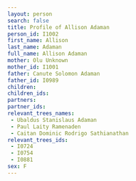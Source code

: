 ```yaml
---
layout: person
search: false
title: Profile of Allison Adaman
person_id: I1002
first_name: Allison
last_name: Adaman
full_name: Allison Adaman
mother: Olu Unknown
mother_id: I1001
father: Canute Solomon Adaman
father_id: I0989
children:
children_ids:
partners:
partner_ids:
relevant_trees_names:
 - Ubaldus Stanislaus Adaman
 - Paul Laity Ramenaden
 - Caitan Dominic Rodrigo Sathianathan
relevant_trees_ids:
 - I0724
 - I0754
 - I0881
sex: F
---
```


